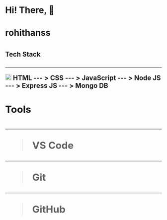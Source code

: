 # Hi! There, 💭

# <h1> rohithanss <h1/>


<h2>Tech Stack<h2/>

---
> <picture>
  <img src="https://cdn-icons-png.flaticon.com/512/732/732212.png" style="width:20px" alt="HTML icon"/>
  <picture/>HTML
---
> CSS
---
> JavaScript
---
> Node JS
---
> Express JS
---
> Mongo DB

<h2>Tools<h2/>

--- 
> VS Code
---
>Git
---
>GitHub
